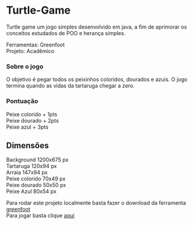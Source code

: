 # Turtle-Game
 
 
Turtle game  um jogo simples  desenvolvido em java, a fim de aprimorar os conceitos estudados de POO e herança simples.


Ferramentas: Greenfoot  
Projeto: Acadêmico 

### Sobre o jogo 

O objetivo é pegar todos os peixinhos coloridos, dourados e azuis. O jogo termina quando as vidas da tartaruga chegar a zero.

### Pontuação 

Peixe colorido + 1pts  
Peixe dourado  + 2pts  
Peixe azul     + 3pts  


## Dimensões 
Background    1200x675 px  
Tartaruga     120x94   px  
Arraia        147x94   px  
Peixe colorido 70x49   px  
Peixe dourado  50x50   px  
Peixe Azul     80x54   px  

Para rodar este projeto localmente basta fazer o download da ferramenta [greenfoot](https://www.greenfoot.org/download)  
Para jogar basta clique [aqui](https://www.greenfoot.org/scenarios/30272) 
